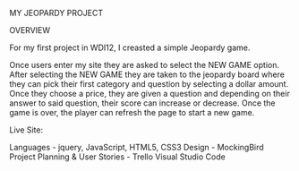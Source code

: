 MY JEOPARDY PROJECT


OVERVIEW

For my first project in WDI12, I creasted a simple Jeopardy game.

Once users enter my site they are asked to select the NEW GAME option. After selecting the NEW GAME they are taken to the jeopardy board where they can pick their first category and question by selecting a dollar amount. Once they choose a price, they are given a question and depending on their answer to said question, their score can increase or decrease. Once the game is over, the player can refresh the page to start a new game.

Live Site: 


Languages - jquery, JavaScript, HTML5, CSS3
Design - MockingBird
Project Planning & User Stories - Trello
Visual Studio Code

